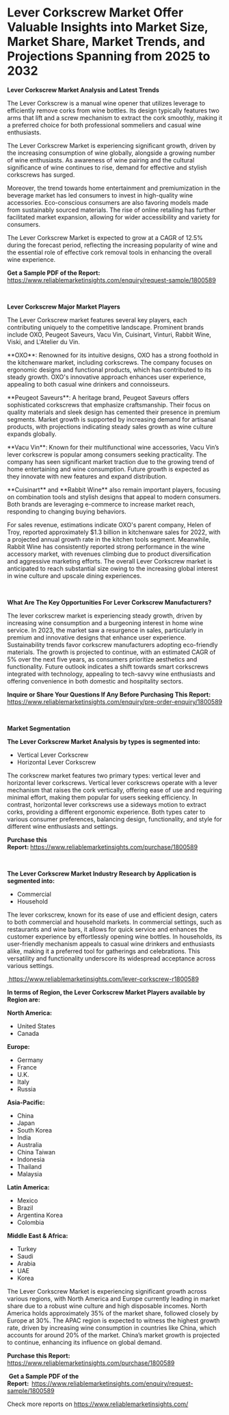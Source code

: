 <p><h1>Lever Corkscrew Market Offer Valuable Insights into Market Size, Market Share, Market Trends, and Projections Spanning from 2025 to 2032</h1></p><p><strong>Lever Corkscrew Market Analysis and Latest Trends</strong></p>
<p><p>The Lever Corkscrew is a manual wine opener that utilizes leverage to efficiently remove corks from wine bottles. Its design typically features two arms that lift and a screw mechanism to extract the cork smoothly, making it a preferred choice for both professional sommeliers and casual wine enthusiasts. </p><p>The Lever Corkscrew Market is experiencing significant growth, driven by the increasing consumption of wine globally, alongside a growing number of wine enthusiasts. As awareness of wine pairing and the cultural significance of wine continues to rise, demand for effective and stylish corkscrews has surged. </p><p>Moreover, the trend towards home entertainment and premiumization in the beverage market has led consumers to invest in high-quality wine accessories. Eco-conscious consumers are also favoring models made from sustainably sourced materials. The rise of online retailing has further facilitated market expansion, allowing for wider accessibility and variety for consumers. </p><p>The Lever Corkscrew Market is expected to grow at a CAGR of 12.5% during the forecast period, reflecting the increasing popularity of wine and the essential role of effective cork removal tools in enhancing the overall wine experience.</p></p>
<p><strong>Get a Sample PDF of the Report:&nbsp;</strong> <a href="https://www.reliablemarketinsights.com/enquiry/request-sample/1800589?utm_campaign=2988&utm_medium=2&utm_source=Github&utm_content=ia&utm_term=04042025&utm_id=lever-corkscrew">https://www.reliablemarketinsights.com/enquiry/request-sample/1800589</a></p>
<p>&nbsp;</p>
<p><strong>Lever Corkscrew Major Market Players</strong></p>
<p><p>The Lever Corkscrew market features several key players, each contributing uniquely to the competitive landscape. Prominent brands include OXO, Peugeot Saveurs, Vacu Vin, Cuisinart, Vinturi, Rabbit Wine, Viski, and L'Atelier du Vin.</p><p>**OXO**: Renowned for its intuitive designs, OXO has a strong foothold in the kitchenware market, including corkscrews. The company focuses on ergonomic designs and functional products, which has contributed to its steady growth. OXO's innovative approach enhances user experience, appealing to both casual wine drinkers and connoisseurs.</p><p>**Peugeot Saveurs**: A heritage brand, Peugeot Saveurs offers sophisticated corkscrews that emphasize craftsmanship. Their focus on quality materials and sleek design has cemented their presence in premium segments. Market growth is supported by increasing demand for artisanal products, with projections indicating steady sales growth as wine culture expands globally.</p><p>**Vacu Vin**: Known for their multifunctional wine accessories, Vacu Vin’s lever corkscrew is popular among consumers seeking practicality. The company has seen significant market traction due to the growing trend of home entertaining and wine consumption. Future growth is expected as they innovate with new features and expand distribution.</p><p>**Cuisinart** and **Rabbit Wine** also remain important players, focusing on combination tools and stylish designs that appeal to modern consumers. Both brands are leveraging e-commerce to increase market reach, responding to changing buying behaviors.</p><p>For sales revenue, estimations indicate OXO's parent company, Helen of Troy, reported approximately $1.3 billion in kitchenware sales for 2022, with a projected annual growth rate in the kitchen tools segment. Meanwhile, Rabbit Wine has consistently reported strong performance in the wine accessory market, with revenues climbing due to product diversification and aggressive marketing efforts. The overall Lever Corkscrew market is anticipated to reach substantial size owing to the increasing global interest in wine culture and upscale dining experiences.</p></p>
<p>&nbsp;</p>
<p><strong>What Are The Key Opportunities For Lever Corkscrew Manufacturers?</strong></p>
<p><p>The lever corkscrew market is experiencing steady growth, driven by increasing wine consumption and a burgeoning interest in home wine service. In 2023, the market saw a resurgence in sales, particularly in premium and innovative designs that enhance user experience. Sustainability trends favor corkscrew manufacturers adopting eco-friendly materials. The growth is projected to continue, with an estimated CAGR of 5% over the next five years, as consumers prioritize aesthetics and functionality. Future outlook indicates a shift towards smart corkscrews integrated with technology, appealing to tech-savvy wine enthusiasts and offering convenience in both domestic and hospitality sectors.</p></p>
<p><strong>Inquire or Share Your Questions If Any Before Purchasing This Report:</strong> <a href="https://www.reliablemarketinsights.com/enquiry/pre-order-enquiry/1800589?utm_campaign=2988&utm_medium=2&utm_source=Github&utm_content=ia&utm_term=04042025&utm_id=lever-corkscrew">https://www.reliablemarketinsights.com/enquiry/pre-order-enquiry/1800589</a></p>
<p>&nbsp;</p>
<p><strong>Market Segmentation</strong></p>
<p><strong>The Lever Corkscrew Market Analysis by types is segmented into:</strong></p>
<p><ul><li>Vertical Lever Corkscrew</li><li>Horizontal Lever Corkscrew</li></ul></p>
<p><p>The corkscrew market features two primary types: vertical lever and horizontal lever corkscrews. Vertical lever corkscrews operate with a lever mechanism that raises the cork vertically, offering ease of use and requiring minimal effort, making them popular for users seeking efficiency. In contrast, horizontal lever corkscrews use a sideways motion to extract corks, providing a different ergonomic experience. Both types cater to various consumer preferences, balancing design, functionality, and style for different wine enthusiasts and settings.</p></p>
<p><strong>Purchase this Report:&nbsp;</strong><a href="https://www.reliablemarketinsights.com/purchase/1800589?utm_campaign=2988&utm_medium=2&utm_source=Github&utm_content=ia&utm_term=04042025&utm_id=lever-corkscrew">https://www.reliablemarketinsights.com/purchase/1800589</a></p>
<p>&nbsp;</p>
<p><strong>The Lever Corkscrew Market Industry Research by Application is segmented into:</strong></p>
<p><ul><li>Commercial</li><li>Household</li></ul></p>
<p><p>The lever corkscrew, known for its ease of use and efficient design, caters to both commercial and household markets. In commercial settings, such as restaurants and wine bars, it allows for quick service and enhances the customer experience by effortlessly opening wine bottles. In households, its user-friendly mechanism appeals to casual wine drinkers and enthusiasts alike, making it a preferred tool for gatherings and celebrations. This versatility and functionality underscore its widespread acceptance across various settings.</p></p>
<p><a href="https://www.reliablemarketinsights.com/lever-corkscrew-r1800589?utm_campaign=2988&utm_medium=2&utm_source=Github&utm_content=ia&utm_term=04042025&utm_id=lever-corkscrew">&nbsp;https://www.reliablemarketinsights.com/lever-corkscrew-r1800589</a></p>
<p><strong>In terms of Region, the Lever Corkscrew Market Players available by Region are:</strong></p>
<p>
    <p> <strong> North America: </strong>
        <ul>
            <li>United States</li>
            <li>Canada</li>
        </ul>
        </p> 
    <p> <strong> Europe: </strong>
        <ul>
            <li>Germany</li>
            <li>France</li>
            <li>U.K.</li>
            <li>Italy</li>
            <li>Russia</li>
        </ul>
        </p> 
    <p> <strong> Asia-Pacific: </strong>
        <ul>
            <li>China</li>
            <li>Japan</li>
            <li>South Korea</li>
            <li>India</li>
            <li>Australia</li>
            <li>China Taiwan</li>
            <li>Indonesia</li>
            <li>Thailand</li>
            <li>Malaysia</li>
        </ul>
        </p> 
    <p> <strong> Latin America: </strong>
        <ul>
            <li>Mexico</li>
            <li>Brazil</li>
            <li>Argentina Korea</li>
            <li>Colombia</li>
        </ul>
        </p> 
    <p> <strong> Middle East & Africa: </strong>
        <ul>
            <li>Turkey</li>
            <li>Saudi</li>
            <li>Arabia</li>
            <li>UAE</li>
            <li>Korea</li>
        </ul>
    </p>
    </p>
<p><p>The Lever Corkscrew Market is experiencing significant growth across various regions, with North America and Europe currently leading in market share due to a robust wine culture and high disposable incomes. North America holds approximately 35% of the market share, followed closely by Europe at 30%. The APAC region is expected to witness the highest growth rate, driven by increasing wine consumption in countries like China, which accounts for around 20% of the market. China’s market growth is projected to continue, enhancing its influence on global demand.</p></p>
<p><strong>Purchase this Report: </strong><a href="https://www.reliablemarketinsights.com/purchase/1800589?utm_campaign=2988&utm_medium=2&utm_source=Github&utm_content=ia&utm_term=04042025&utm_id=lever-corkscrew">https://www.reliablemarketinsights.com/purchase/1800589</a></p>
<p>&nbsp;<strong>Get a Sample PDF of the Report:&nbsp;&nbsp;</strong><a href="https://www.reliablemarketinsights.com/enquiry/request-sample/1800589?utm_campaign=2988&utm_medium=2&utm_source=Github&utm_content=ia&utm_term=04042025&utm_id=lever-corkscrew">https://www.reliablemarketinsights.com/enquiry/request-sample/1800589</a></p>
<p><strong></strong></p>
<p>Check more reports on <a href="https://www.reliablemarketinsights.com/?utm_campaign=2988&utm_medium=2&utm_source=Github&utm_content=ia&utm_term=04042025&utm_id=lever-corkscrew">https://www.reliablemarketinsights.com/</a></p>